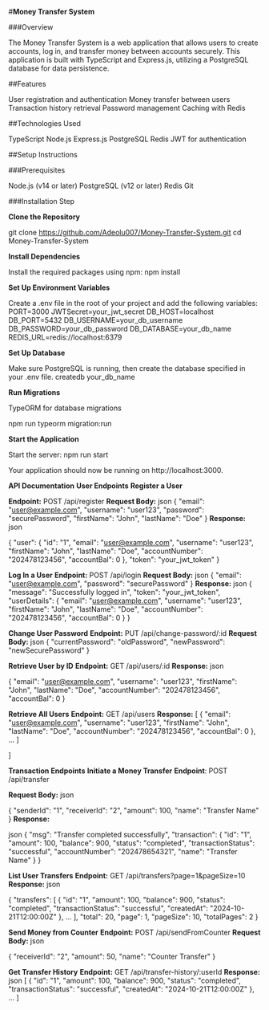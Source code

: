 #**Money Transfer System**  

###Overview  

The Money Transfer System is a web application that allows users to create accounts, log in, and transfer money between accounts securely. This application is built with TypeScript and Express.js, utilizing a PostgreSQL database for data persistence.

##Features  

User registration and authentication
Money transfer between users
Transaction history retrieval
Password management
Caching with Redis

##Technologies Used  

TypeScript
Node.js
Express.js
PostgreSQL
Redis
JWT for authentication

##Setup Instructions  

###Prerequisites  

Node.js (v14 or later)
PostgreSQL (v12 or later)
Redis
Git

###Installation Step  

**Clone the Repository**  

git clone https://github.com/Adeolu007/Money-Transfer-System.git
cd Money-Transfer-System

**Install Dependencies**  

Install the required packages using npm:
npm install

**Set Up Environment Variables**  

Create a .env file in the root of your project and add the following variables:
PORT=3000
JWTSecret=your_jwt_secret
DB_HOST=localhost
DB_PORT=5432
DB_USERNAME=your_db_username
DB_PASSWORD=your_db_password
DB_DATABASE=your_db_name
REDIS_URL=redis://localhost:6379

**Set Up Database**  

Make sure PostgreSQL is running, then create the database specified in your .env file.
createdb your_db_name

**Run Migrations**  

TypeORM for database migrations

npm run typeorm migration:run

**Start the Application**  

Start the server:
npm run start

Your application should now be running on http://localhost:3000.

**API Documentation**
**User Endpoints**
**Register a User**

**Endpoint:** POST /api/register
**Request Body:**
json
{
  "email": "user@example.com",
  "username": "user123",
  "password": "securePassword",
  "firstName": "John",
  "lastName": "Doe"
}
**Response:**
json

{
  "user": {
    "id": "1",
    "email": "user@example.com",
    "username": "user123",
    "firstName": "John",
    "lastName": "Doe",
    "accountNumber": "202478123456",
    "accountBal": 0
  },
  "token": "your_jwt_token"
}

**Log In a User**
**Endpoint:** POST /api/login
**Request Body:**
json
{
  "email": "user@example.com",
  "password": "securePassword"
}
**Response:**
json
{
  "message": "Successfully logged in",
  "token": "your_jwt_token",
  "userDetails": {
    "email": "user@example.com",
    "username": "user123",
    "firstName": "John",
    "lastName": "Doe",
    "accountNumber": "202478123456",
    "accountBal": 0
  }
}

**Change User Password**
**Endpoint:** PUT /api/change-password/:id
**Request Body:**
json
{
  "currentPassword": "oldPassword",
  "newPassword": "newSecurePassword"
}

**Retrieve User by ID**
**Endpoint:** GET /api/users/:id
**Response:**
json

{
  "email": "user@example.com",
  "username": "user123",
  "firstName": "John",
  "lastName": "Doe",
  "accountNumber": "202478123456",
  "accountBal": 0
}

**Retrieve All Users**
**Endpoint:** GET /api/users
**Response:**
[
{
  "email": "user@example.com",
    "username": "user123",
    "firstName": "John",
    "lastName": "Doe",
    "accountNumber": "202478123456",
    "accountBal": 0
  },
  ...
]

]

**Transaction Endpoints**
**Initiate a Money Transfer**
**Endpoint**: POST /api/transfer

**Request Body:**
json

{
  "senderId": "1",
  "receiverId": "2",
  "amount": 100,
  "name": "Transfer Name"
}
**Response:**

json
{
  "msg": "Transfer completed successfully",
  "transaction": {
    "id": "1",
    "amount": 100,
    "balance": 900,
    "status": "completed",
    "transactionStatus": "successful",
    "accountNumber": "202478654321",
    "name": "Transfer Name"
  }
}

**List User Transfers**
**Endpoint:** GET /api/transfers?page=1&pageSize=10
**Response:**
json

{
  "transfers": [
    {
      "id": "1",
      "amount": 100,
      "balance": 900,
      "status": "completed",
      "transactionStatus": "successful",
      "createdAt": "2024-10-21T12:00:00Z"
    },
    ...
  ],
  "total": 20,
  "page": 1,
  "pageSize": 10,
  "totalPages": 2
}

**Send Money from Counter**
**Endpoint:** POST /api/sendFromCounter
**Request Body:**
json

{
  "receiverId": "2",
  "amount": 50,
  "name": "Counter Transfer"
}

**Get Transfer History**
**Endpoint:** GET /api/transfer-history/:userId
**Response:**
json
[
  {
    "id": "1",
    "amount": 100,
    "balance": 900,
    "status": "completed",
    "transactionStatus": "successful",
    "createdAt": "2024-10-21T12:00:00Z"
  },
  ...
]

